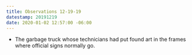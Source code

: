 ```yaml
---
title: Observations 12-19-19
datestamp: 20191219
date: 2020-01-02 12:57:00 -06:00
---
```


- The garbage truck whose technicians had put found art in the frames where official signs normally go.
